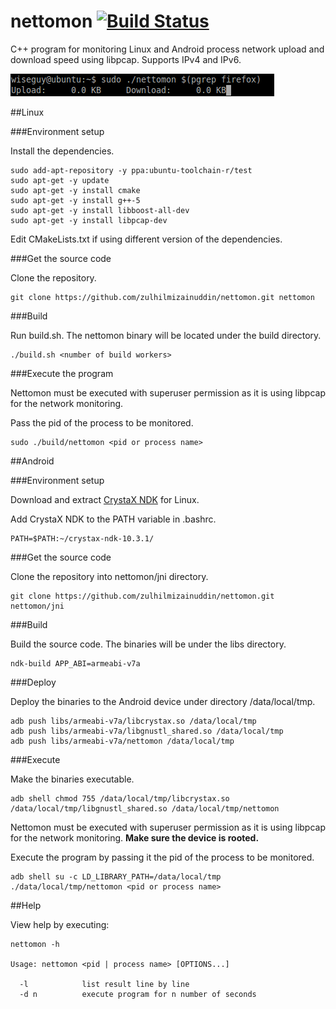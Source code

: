 # nettomon [![Build Status](https://travis-ci.org/zulhilmizainuddin/nettomon.svg?branch=master)](https://travis-ci.org/zulhilmizainuddin/nettomon)
C++ program for monitoring Linux and Android process network upload and download speed using libpcap.
Supports IPv4 and IPv6.

<img src="https://github.com/zulhilmizainuddin/nettomon/blob/master/nettomon.gif">

##Linux

###Environment setup

Install the dependencies.

    sudo add-apt-repository -y ppa:ubuntu-toolchain-r/test
    sudo apt-get -y update
    sudo apt-get -y install cmake
    sudo apt-get -y install g++-5
    sudo apt-get -y install libboost-all-dev
    sudo apt-get -y install libpcap-dev
    
Edit CMakeLists.txt if using different version of the dependencies.

###Get the source code

Clone the repository.

    git clone https://github.com/zulhilmizainuddin/nettomon.git nettomon

###Build

Run build.sh. The nettomon binary will be located under the build directory.

    ./build.sh <number of build workers>
    
###Execute the program

Nettomon must be executed with superuser permission as it is using libpcap for the network monitoring.

Pass the pid of the process to be monitored.

    sudo ./build/nettomon <pid or process name>

##Android

###Environment setup

Download and extract <a href="https://www.crystax.net/download/crystax-ndk-10.3.1-linux-x86_64.tar.xz">CrystaX NDK<a/> for Linux.

Add CrystaX NDK to the PATH variable in .bashrc.

    PATH=$PATH:~/crystax-ndk-10.3.1/
    
###Get the source code

Clone the repository into nettomon/jni directory.

    git clone https://github.com/zulhilmizainuddin/nettomon.git nettomon/jni
    
###Build

Build the source code. The binaries will be under the libs directory.

    ndk-build APP_ABI=armeabi-v7a
    
###Deploy

Deploy the binaries to the Android device under directory /data/local/tmp.

    adb push libs/armeabi-v7a/libcrystax.so /data/local/tmp
    adb push libs/armeabi-v7a/libgnustl_shared.so /data/local/tmp
    adb push libs/armeabi-v7a/nettomon /data/local/tmp
    
###Execute

Make the binaries executable.

    adb shell chmod 755 /data/local/tmp/libcrystax.so /data/local/tmp/libgnustl_shared.so /data/local/tmp/nettomon
    
Nettomon must be executed with superuser permission as it is using libpcap for the network monitoring. **Make sure the device is rooted.**

Execute the program by passing it the pid of the process to be monitored.

    adb shell su -c LD_LIBRARY_PATH=/data/local/tmp ./data/local/tmp/nettomon <pid or process name>

##Help

View help by executing:

    nettomon -h

    Usage: nettomon <pid | process name> [OPTIONS...]
    
      -l            list result line by line
      -d n          execute program for n number of seconds
